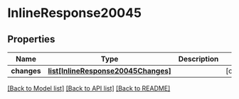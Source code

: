 # InlineResponse20045

## Properties
Name | Type | Description | Notes
------------ | ------------- | ------------- | -------------
**changes** | [**list[InlineResponse20045Changes]**](InlineResponse20045Changes.md) |  | [optional] 

[[Back to Model list]](../README.md#documentation-for-models) [[Back to API list]](../README.md#documentation-for-api-endpoints) [[Back to README]](../README.md)

